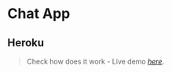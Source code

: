 # Chat App

## Heroku 
> Check how does it work - Live demo [_here_](https://shielded-headland-24715.herokuapp.com/).

